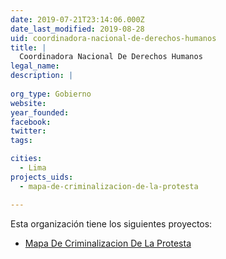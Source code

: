```yaml
---
date: 2019-07-21T23:14:06.000Z
date_last_modified: 2019-08-28
uid: coordinadora-nacional-de-derechos-humanos
title: |
  Coordinadora Nacional De Derechos Humanos
legal_name: 
description: |
  
org_type: Gobierno
website: 
year_founded: 
facebook: 
twitter: 
tags:

cities: 
  - Lima
projects_uids:
  - mapa-de-criminalizacion-de-la-protesta

---
```


Esta organización tiene los siguientes proyectos:

- [Mapa De Criminalizacion De La Protesta](/proyectos/mapa-de-criminalizacion-de-la-protesta)
